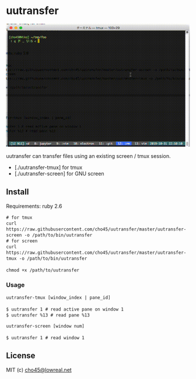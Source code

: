 uutransfer
==========

<img src="./docs/demo.gif"/>

uutransfer can transfer files using an existing screen / tmux session.

 * [./uutransfer-tmux] for tmux
 * [./uutransfer-screen] for GNU screen

## Install

Requirements: ruby 2.6

```
# for tmux
curl https://raw.githubusercontent.com/cho45/uutransfer/master/uutransfer-screen -o /path/to/bin/uutransfer
# for screen
curl https://raw.githubusercontent.com/cho45/uutransfer/master/uutransfer-tmux -o /path/to/bin/uutransfer

chmod +x /path/to/uutransfer
```

### Usage

```
uutransfer-tmux [window_index | pane_id]

$ uutransfer 1 # read active pane on window 1
$ uutransfer %13 # read pane %13
```

```
uutransfer-screen [window num]

$ uutransfer 1 # read window 1
```

## License
MIT (c) cho45@lowreal.net

